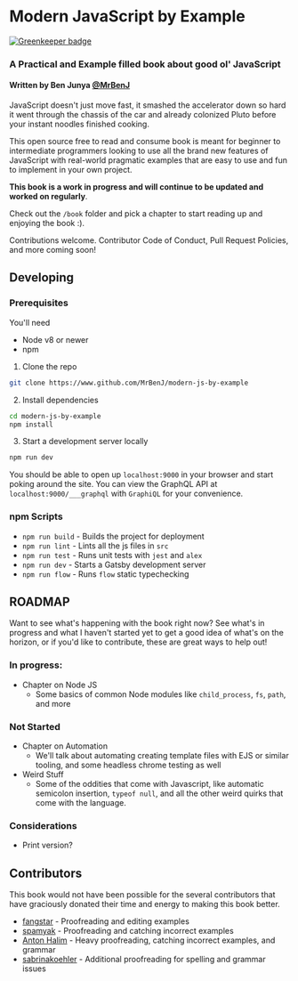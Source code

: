 Modern JavaScript by Example
============================

[![Greenkeeper badge](https://badges.greenkeeper.io/MrBenJ/modern-js-by-example.svg)](https://greenkeeper.io/)

### A Practical and Example filled book about good ol' JavaScript
#### Written by Ben Junya [@MrBenJ](https://www.github.com/MrBenJ)

JavaScript doesn't just move fast, it smashed the accelerator down so hard it went through the chassis of the car and already colonized Pluto before your instant noodles finished cooking.

This open source free to read and consume book is meant for beginner to intermediate programmers looking to use all the brand new features of JavaScript with real-world pragmatic examples that are easy to use and fun to implement in your own project.

**This book is a work in progress and will continue to be updated and worked on regularly**.

Check out the `/book` folder and pick a chapter to start reading up and enjoying the book :).

Contributions welcome. Contributor Code of Conduct, Pull Request Policies, and more coming soon!

## Developing

### Prerequisites

You'll need
  * Node v8 or newer
  * npm

1. Clone the repo
```sh
git clone https://www.github.com/MrBenJ/modern-js-by-example
```

2. Install dependencies
```sh
cd modern-js-by-example
npm install
```

3. Start a development server locally
```sh
npm run dev
```

You should be able to open up `localhost:9000` in your browser and start poking around the site.
You can view the GraphQL API at `localhost:9000/___graphql` with `GraphiQL` for your convenience.

### npm Scripts
  * `npm run build` - Builds the project for deployment
  * `npm run lint` - Lints all the js files in `src`
  * `npm run test` - Runs unit tests with `jest` and `alex`
  * `npm run dev` - Starts a Gatsby development server
  * `npm run flow` - Runs `flow` static typechecking

## ROADMAP

Want to see what's happening with the book right now? See what's in progress and what I haven't started yet to get a good idea of what's on the horizon, or if you'd like to contribute, these are great ways to help out!

### In progress:

* Chapter on Node JS
  * Some basics of common Node modules like `child_process`, `fs`, `path`, and more

### Not Started

* Chapter on Automation
  * We'll talk about automating creating template files with EJS or similar tooling, and some headless chrome testing as well
* Weird Stuff
  * Some of the oddities that come with Javascript, like automatic semicolon insertion, `typeof null`, and all the other weird quirks that come with the language.

### Considerations

* Print version?

## Contributors

This book would not have been possible for the several contributors that have graciously donated their time and energy to making this book better.

* [fangstar](https://www.github.com/fangstar) - Proofreading and editing examples
* [spamyak](https://www.github.com/spamyak) - Proofreading and catching incorrect examples
* [Anton Halim](https://www.github.com/antonhalim) - Heavy proofreading, catching incorrect examples, and grammar
* [sabrinakoehler](https://www.github.com/sabrinakoehler) - Additional proofreading for spelling and grammar issues
